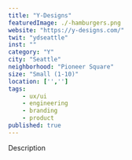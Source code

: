 ```yaml
---
title: "Y-Designs"
featuredImage: ./-hamburgers.png
website: "https://y-designs.com/"
twit: "ydseattle"
inst: ""
category: "Y"
city: "Seattle"
neighborhood: "Pioneer Square"
size: "Small (1-10)"
location: ['','']
tags:
    - ux/ui
    - engineering
    - branding
    - product
published: true
---
```


Description
